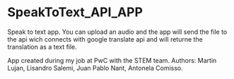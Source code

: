 # SpeakToText_API_APP
Speak to text app. You can upload an audio and the app will send the file to the api wich connects with google translate api and will returne the translation as a text file. 

App created during my job at PwC with the STEM team.
Authors: Martin Lujan, Lisandro Salemi, Juan Pablo Nant, Antonela Comisso.
